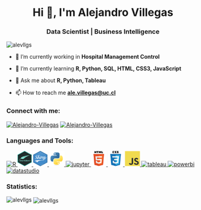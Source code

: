 <h1 align="center">Hi 👋, I'm Alejandro Villegas</h1>
<h3 align="center">Data Scientist | Business Intelligence</h3>

<p align="left"> <img src="https://komarev.com/ghpvc/?username=alevllgsj&label=Profile%20views&color=0e75b6&style=flat" alt="alevllgs" /> </p>

- 🔭 I’m currently working in **Hospital Management Control**

- 🌱 I’m currently learning **R, Python, SQL, HTML, CSS3, JavaScript**

- 💬 Ask me about **R, Python, Tableau**

- 📫 How to reach me **ale.villegas@uc.cl**

<h3 align="left">Connect with me:</h3>
<p align="left">
<a href="https://linkedin.com/in/ale-villegas" target="blank"><img align="center" src="https://raw.githubusercontent.com/rahuldkjain/github-profile-readme-generator/master/src/images/icons/Social/linked-in-alt.svg" alt="Alejandro-Villegas" height="34" width="45" /></a>
<a href="https://public.tableau.com/app/profile/alejandro.villegas.mardones" target="blank"><img align="center" src="https://cdnl.tblsft.com/sites/default/files/pages/tableau_cmyk_2015.png" alt="Alejandro-Villegas" height="45px" width="200px" /></a>

<h3 align="left">Languages and Tools:</h3>

<p align="left"> <a href="https://www.r-project.org/" target="_blank" rel="noreferrer"> <img 
src="https://www.r-project.org/Rlogo.png" width="40" height="40" alt="R"/> </a>  
<a href="https://rmarkdown.rstudio.com/index.html" target="_blank" rel="noreferrer"> <img src="https://raw.githubusercontent.com/rstudio/rmarkdown/main/man/figures/logo.png" alt="rmarkdown" width="37" height="40"/> </a>
<a href="https://shiny.rstudio.com/" target="_blank" rel="noreferrer"> <img src="https://github.com/rstudio/shiny/blob/main/man/figures/logo.png" alt="shiny" width="37" height="40"/> </a>
<a href="https://www.python.org" target="_blank" rel="noreferrer"> <img src="https://raw.githubusercontent.com/devicons/devicon/master/icons/python/python-original.svg" alt="python" width="40" height="40"/> </a>
<a href="https://jupyter.org/" target="_blank" rel="noreferrer"> <img src="https://jupyter.org/assets/homepage/main-logo.svg" alt="jupyter" width="40" height="40"/> </a>
  <a href="https://www.w3.org/html/" target="_blank" rel="noreferrer"> <img src="https://raw.githubusercontent.com/devicons/devicon/master/icons/html5/html5-original-wordmark.svg" alt="html5" width="40" height="40"/> </a> <a href="https://www.w3schools.com/css/" target="_blank" rel="noreferrer"> <img src="https://raw.githubusercontent.com/devicons/devicon/master/icons/css3/css3-original-wordmark.svg" alt="css3" width="40" height="40"/> </a> <a href="https://developer.mozilla.org/en-US/docs/Web/JavaScript" target="_blank" rel="noreferrer"> <img src="https://raw.githubusercontent.com/devicons/devicon/master/icons/javascript/javascript-original.svg" alt="javascript" width="40" height="40"/> 
  </a> 
<a href="https://www.tableau.com/" target="_blank" rel="noreferrer"> <img src="https://user-images.githubusercontent.com/18670428/67620073-ca558e00-f7fa-11e9-9ea2-ed3a80c59210.png" alt="tableau" width="40" height="40"/> </a>
  <a href="https://datastudio.google.com/" target="_blank" rel="noreferrer"> <img src="https://github.com/microsoft/PowerBI-Icons/blob/main/PNG/Power-BI.png" alt="powerbi" width="40" height="40"/> </a>
  <a href="https://powerbi.microsoft.com/es-es/desktop/" target="_blank" rel="noreferrer"> <img src="https://www.gstatic.com/analytics-suite/header/suite/v2/ic_data_studio.svg" alt="datastudio" width="40" height="40"/> </a>


<h3 align="left">Statistics:</h3><p align="left">
<p><img align="left" src="https://github-readme-stats.vercel.app/api/top-langs?username=alevllgs&show_icons=true&locale=en&layout=compact" alt="alevllgs" /></p>

<p>&nbsp;<img align="center" src="https://github-readme-stats.vercel.app/api?username=alevllgs&show_icons=true&locale=en" alt="alevllgs" /></p>



